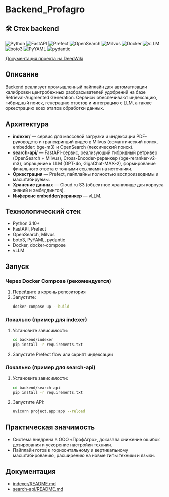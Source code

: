 # Backend_Profagro

## 🛠️ Стек backend

![Python](https://img.shields.io/badge/-Python_3.10+-090909?style=for-the-badge&logo=python)
![FastAPI](https://img.shields.io/badge/-FastAPI-090909?style=for-the-badge&logo=fastapi)
![Prefect](https://img.shields.io/badge/-Prefect-090909?style=for-the-badge&logo=prefect)
![OpenSearch](https://img.shields.io/badge/-OpenSearch-090909?style=for-the-badge&logo=opensearch)
![Milvus](https://img.shields.io/badge/-Milvus-090909?style=for-the-badge&logo=milvus)
![Docker](https://img.shields.io/badge/-Docker-090909?style=for-the-badge&logo=docker)
![vLLM](https://img.shields.io/badge/-vLLM-090909?style=for-the-badge&logo=cloudsmith)
![boto3](https://img.shields.io/badge/-boto3-090909?style=for-the-badge&logo=amazon-aws)
![PyYAML](https://img.shields.io/badge/-PyYAML-090909?style=for-the-badge&logo=pyyaml)
![pydantic](https://img.shields.io/badge/-pydantic-090909?style=for-the-badge&logo=pydantic)

[Документация проекта на DeepWiki](https://deepwiki.com/DmitrySirakov/ML_Profagro)

## Описание

Backend реализует промышленный пайплайн для автоматизации калибровки центробежных разбрасывателей удобрений на базе Retrieval-Augmented Generation. Сервисы обеспечивают индексацию, гибридный поиск, генерацию ответов и интеграцию с LLM, а также оркестрацию всех этапов обработки данных.

## Архитектура

- **indexer/** — сервис для массовой загрузки и индексации PDF-руководств и транскрипций видео в Milvus (семантический поиск, embedder: bge-m3) и OpenSearch (лексический поиск).
- **search-api/** — FastAPI-сервис, реализующий гибридный ретривер (OpenSearch + Milvus), Cross-Encoder-реранкер (bge-reranker-v2-m3), обращение к LLM (GPT-4o, GigaChat-MAX-2), формирование финального ответа с точными ссылками на источники.
- **Оркестрация** — Prefect, пайплайны полностью воспроизводимы и масштабируемы.
- **Хранение данных** — Cloud.ru S3 (объектное хранилище для корпуса знаний и эмбеддингов).
- **Инференс embedder/реранкер** — vLLM.

## Технологический стек

- Python 3.10+
- FastAPI, Prefect
- OpenSearch, Milvus
- boto3, PyYAML, pydantic
- Docker, docker-compose
- vLLM

## Запуск

### Через Docker Compose (рекомендуется)
1. Перейдите в корень репозитория
2. Запустите:
   ```bash
   docker-compose up --build
   ```

### Локально (пример для indexer)
1. Установите зависимости:
   ```bash
   cd backend/indexer
   pip install -r requirements.txt
   ```
2. Запустите Prefect flow или скрипт индексации

### Локально (пример для search-api)
1. Установите зависимости:
   ```bash
   cd backend/search-api
   pip install -r requirements.txt
   ```
2. Запустите API:
   ```bash
   uvicorn project.app:app --reload
   ```

## Практическая значимость
- Система внедрена в ООО «ПрофАгро», доказала снижение ошибок дозирования и ускорение настройки техники.
- Пайплайн готов к горизонтальному и вертикальному масштабированию, расширению на новые типы техники и языки.

## Документация
- [indexer/README.md](indexer/README.md)
- [search-api/README.md](search-api/README.md)